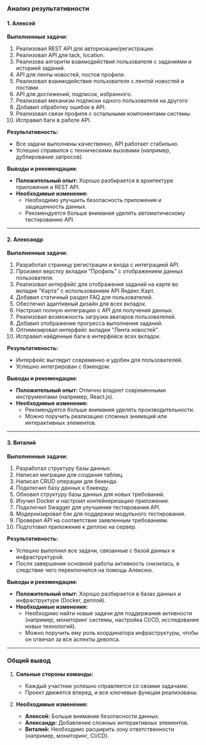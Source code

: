 ### **Анализ результативности**

#### **1. Алексей**
**Выполненные задачи:**
1. Реализовал REST API для авторизации/регистрации.
2. Реализовал API для tack, location.
3. Реализова алгоритм взаимодействия пользователя с заданиями и историей заданий.
4. API для ленты новостей, постов профиля.
5. Реализовал взаимодействие пользователя с лентой новостей и постами
6. API для достижений, подписок, избранного.
7. Реализовал механизм подписки одного пользователя на другого
8. Добавил обработку ошибок в API.
9. Реализовал связи профиля с остальными компонентами системы
10. Исправил баги в работе API.

**Результативность:**  
- Все задачи выполнены качественно, API работает стабильно.  
- Успешно справился с техническими вызовами (например, дублирование запросов).  

**Выводы и рекомендации:**
- **Положительный опыт:** Хорошо разбирается в архитектуре приложения и REST API.  
- **Необходимые изменения:**  
  - Необходимо улучшить безопасность приложения и защищенность данных.  
  - Рекомендуется больше внимания уделять автоматическому тестированию API.  

---

#### **2. Александр**
**Выполненные задачи:**
1. Разработал страницу регистрации и входа с интеграцией API.
2. Произвел верстку вкладки "Профиль" с отображением данных пользователя.
3. Реализовал интерфейс для отображения заданий на карте во вкладке "Карта" с использованием API Яндекс.Карт.
4. Добавил статичный раздел FAQ для пользователей.
5. Обеспечил адаптивный дизайн для всех вкладок.
6. Настроил полную интеграцию с API для получения данных.
7. Реализовал возможность загрузки аватаров пользователей.
8. Добавил отображение прогресса выполнения заданий.
9. Оптимизировал интерфейс вкладки "Лента новостей".
10. Исправил найденные баги в интерфейсе всех вкладок.

**Результативность:**  
- Интерфейс выглядит современно и удобен для пользователей.  
- Успешно интегрирован с бэкендом.  

**Выводы и рекомендации:**
- **Положительный опыт:** Отлично владеет современными инструментами (например, React.js).  
- **Необходимые изменения:**  
  - Рекомендуется больше внимания уделять производительности.  
  - Можно поручить реализацию сложных анимаций или интерактивных элементов.  

---

#### **3. Виталий**
**Выполненные задачи:**
1. Разработал структуру базы данных.
2. Написал миграции для создания таблиц.
3. Написал CRUD операции для бекенда.
4. Подключил базу данных к бэкенду.
5. Обновил структуру базы данных для новых требований.
6. Изучил Docker и настроил контейнеризацию приложения.
7. Подключил Swagger для улучшения тестирования API.
8. Модернизировал бэк для поддержки модульного тестирования.
9. Проверил API на соответствие заявленным требованиям.
10. Подготовил приложение к деплою на сервер.

**Результативность:**  
- Успешно выполнил все задачи, связанные с базой данных и инфраструктурой.  
- После завершения основной работы активность снизилась, в следствие чего переключился на помощь Алексею.  

**Выводы и рекомендации:**
- **Положительный опыт:** Хорошо разбирается в базах данных и инфраструктуре (Docker, деплой).  
- **Необходимые изменения:**  
  - Необходимо найти новые задачи для поддержания активности (например, мониторинг системы, настройка CI/CD, исследование новых технологий).  
  - Можно поручить ему роль координатора инфраструктуры, чтобы он отвечал за все аспекты девопса.  

---

### **Общий вывод**
1. **Сильные стороны команды:**  
   - Каждый участник успешно справляется со своими задачами.  
   - Проект движется вперед, и все ключевые функции реализованы.  

2. **Необходимые изменения:**  
   - **Алексей:** Больше внимания безопасности данных.  
   - **Александр:** Добавление сложных интерактивных элементов.  
   - **Виталий:** Необходимо расширить зону ответственности (например, мониторинг, CI/CD).  
